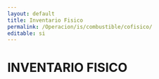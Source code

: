 ```yaml
---
layout: default
title: Inventario Fisico
permalink: /Operacion/is/combustible/cofisico/
editable: si
---
```


# INVENTARIO FISICO

